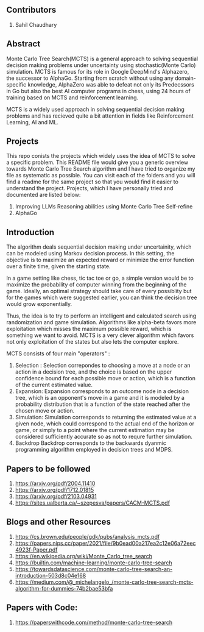 ## Contributors
1. Sahil Chaudhary

## Abstract
Monte Carlo Tree Search(MCTS) is a general approach to solving sequential decision making problems under uncertainty using stochastic(Monte Carlo) simulation. MCTS is famous for its role in Google DeepMind's Alphazero, the successor to AlphaGo.
Starting from scratch without using any domain-specific knowledge, AlphaZero was able to defeat not only its Predecssors in Go but also the best AI computer programs in chess, using 24 hours of training based on MCTS and reinforcement learning. 

MCTS is a widely used approach in solving sequential decision making problems and has recieved quite a bit attention in fields like Reinforcement Learning, AI and ML. 

## Projects 
This repo conists the projects which widely uses the idea of MCTS to solve a specific problem. This README file would give you a generic overview towards Monte Carlo Tree Search algorithm and I have tried to organize my file as systematic as possible. You can visit each of the folders and you will find a readme for the same project so that you would find it easier to understand the project.
Projects, which I have personally tried and documented are listed below:
1. Improving LLMs Reasoning abilities using Monte Carlo Tree Self-refine
2. AlphaGo

## Introduction

The algorithm deals sequential decision making under uncertainity, which can be modeled using Markov decision process. In this setting, the objective is to maximize an expected reward or minimize the error function over a finite time, given the starting state.

In a game setting like chess, tic tac toe or go, a simple version would be to maximize the probability of computer winning from the beginning of the game. Ideally, an optimal strategy should take care of every possiblity but for the games which were suggested earlier, you can think the decision tree would grow exponentially.

Thus, the idea is to try to perform an intelligent and calculated search using randomization and game simulation. Algorithms like alpha-beta favors more exploitation which misses the maximum possible reward, which is something we want to avoid. MCTS is a very clever algorithm which favors not only exploitation of the states but also lets the computer explore.  

MCTS consists of four main "operators" :
1. Selection :
    Selection correpondes to choosing a move at a node or an action in a decision tree, and the choice is based on the upper confidence bound for each possible move or action, which is a function of the current estimated value.
2. Expansion: 
    Expansion corresponds to an outcome node in a decision tree, which is an opponent's move in a game and it is modeled by a probability distribution that is a function of the state reached after the chosen move or action.
3. Simulation:
    Simulation corresponds to returning the estimated value at a given node, which could correspond to the actual end of the horizon or game, or simply to a point where the current estimation may be considered sufficiently accurate so as not to requre further simulation.
4. Backdrop
    Backdrop corresponds to the backwards dyanmic programming algorithm employed in decision trees and MDPS.

## Papers to be followed
1. https://arxiv.org/pdf/2004.11410
2. https://arxiv.org/pdf/1712.01815
3. https://arxiv.org/pdf/2103.04931
4. https://sites.ualberta.ca/~szepesva/papers/CACM-MCTS.pdf

## Blogs and other Resources
1. https://cs.brown.edu/people/gdk/pubs/analysis_mcts.pdf
2. https://papers.nips.cc/paper/2021/file/9b0ead00a217ea2c12e06a72eec4923f-Paper.pdf
3. https://en.wikipedia.org/wiki/Monte_Carlo_tree_search
4. https://builtin.com/machine-learning/monte-carlo-tree-search
5. https://towardsdatascience.com/monte-carlo-tree-search-an-introduction-503d8c04e168
6. https://medium.com/@_michelangelo_/monte-carlo-tree-search-mcts-algorithm-for-dummies-74b2bae53bfa

## Papers with Code:
1. https://paperswithcode.com/method/monte-carlo-tree-search
